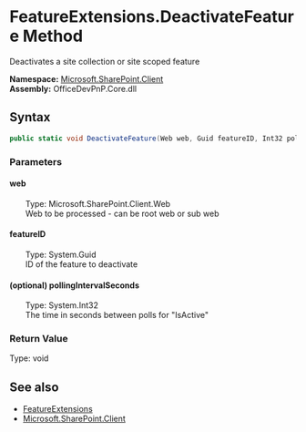 # FeatureExtensions.DeactivateFeature Method  
 Deactivates a site collection or site scoped feature   

**Namespace:** [Microsoft.SharePoint.Client](Microsoft.SharePoint.Client.md)  
**Assembly:** OfficeDevPnP.Core.dll  
## Syntax
```C#
public static void DeactivateFeature(Web web, Guid featureID, Int32 pollingIntervalSeconds)
```
### Parameters
#### web  
&emsp;&emsp;Type: Microsoft.SharePoint.Client.Web  
&emsp;&emsp;Web to be processed - can be root web or sub web  

  

#### featureID  
&emsp;&emsp;Type: System.Guid  
&emsp;&emsp;ID of the feature to deactivate  

  

#### (optional) pollingIntervalSeconds  
&emsp;&emsp;Type: System.Int32  
&emsp;&emsp;The time in seconds between polls for "IsActive"  

  

### Return Value
Type: void  

## See also
- [FeatureExtensions](Microsoft.SharePoint.Client.FeatureExtensions.md) 
- [Microsoft.SharePoint.Client](Microsoft.SharePoint.Client.md) 
